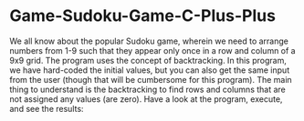 # Game-Sudoku-Game-C-Plus-Plus
We all know about the popular Sudoku game, wherein we need to arrange numbers from 1-9 such that they appear only once in a row and column of a 9x9 grid. The program uses the concept of backtracking. In this program, we have hard-coded the initial values, but you can also get the same input from the user (though that will be cumbersome for this program). The main thing to understand is the backtracking to find rows and columns that are not assigned any values (are zero). Have a look at the program, execute, and see the results:
